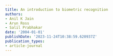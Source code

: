 ```yaml
---
title: An introduction to biometric recognition
authors:
- Anil K Jain
- Arun Ross
- Salil Prabhakar
date: '2004-01-01'
publishDate: '2023-11-24T10:38:59.620937Z'
publication_types:
- article-journal
---
```

